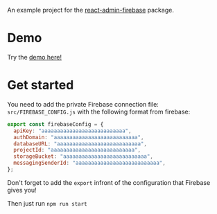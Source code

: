 An example project for the [react-admin-firebase](https://github.com/benwinding/react-admin-firebase) package.

# Demo
Try the [demo here!]()

# Get started
You need to add the private Firebase connection file: `src/FIREBASE_CONFIG.js` with the following format from firebase:

``` js
export const firebaseConfig = {
  apiKey: "aaaaaaaaaaaaaaaaaaaaaaaaaaa",
  authDomain: "aaaaaaaaaaaaaaaaaaaaaaaaaaa",
  databaseURL: "aaaaaaaaaaaaaaaaaaaaaaaaaaa",
  projectId: "aaaaaaaaaaaaaaaaaaaaaaaaaaa",
  storageBucket: "aaaaaaaaaaaaaaaaaaaaaaaaaaa",
  messagingSenderId: "aaaaaaaaaaaaaaaaaaaaaaaaaaa",
};
```

Don't forget to add the `export` infront of the configuration that Firebase gives you!

Then just run `npm run start`